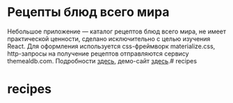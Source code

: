 # Рецепты блюд всего мира

Небольшое приложение — каталог рецептов блюд всего мира, не имеет практической ценности, сделано исключительно с целью изучения React. Для оформления используется css-фреймворк materialize.css, http-запросы на получение рецептов отправляются сервису themealdb.com. Подробности [здесь](https://tokmakov.msk.ru/blog/item/652), демо-сайт [здесь](http://react-router-recipes.tokmakov.msk.ru/).# recipes
# recipes
